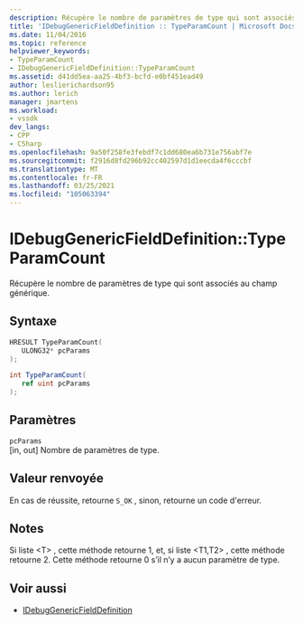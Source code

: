 ```yaml
---
description: Récupère le nombre de paramètres de type qui sont associés au champ générique.
title: 'IDebugGenericFieldDefinition :: TypeParamCount | Microsoft Docs'
ms.date: 11/04/2016
ms.topic: reference
helpviewer_keywords:
- TypeParamCount
- IDebugGenericFieldDefinition::TypeParamCount
ms.assetid: d41dd5ea-aa25-4bf3-bcfd-e0bf451ead49
author: leslierichardson95
ms.author: lerich
manager: jmartens
ms.workload:
- vssdk
dev_langs:
- CPP
- CSharp
ms.openlocfilehash: 9a50f258fe3febdf7c1dd680ea6b731e756abf7e
ms.sourcegitcommit: f2916d8fd296b92cc402597d1d1eecda4f6cccbf
ms.translationtype: MT
ms.contentlocale: fr-FR
ms.lasthandoff: 03/25/2021
ms.locfileid: "105063394"
---
```

# <a name="idebuggenericfielddefinitiontypeparamcount"></a>IDebugGenericFieldDefinition::TypeParamCount
Récupère le nombre de paramètres de type qui sont associés au champ générique.

## <a name="syntax"></a>Syntaxe

```cpp
HRESULT TypeParamCount(
   ULONG32* pcParams
);
```

```csharp
int TypeParamCount(
   ref uint pcParams
);
```

## <a name="parameters"></a>Paramètres
`pcParams`\
[in, out] Nombre de paramètres de type.

## <a name="return-value"></a>Valeur renvoyée
 En cas de réussite, retourne `S_OK` , sinon, retourne un code d'erreur.

## <a name="remarks"></a>Notes
 Si liste \<T> , cette méthode retourne 1, et, si liste \<T1,T2> , cette méthode retourne 2. Cette méthode retourne 0 s’il n’y a aucun paramètre de type.

## <a name="see-also"></a>Voir aussi
- [IDebugGenericFieldDefinition](../../../extensibility/debugger/reference/idebuggenericfielddefinition.md)
